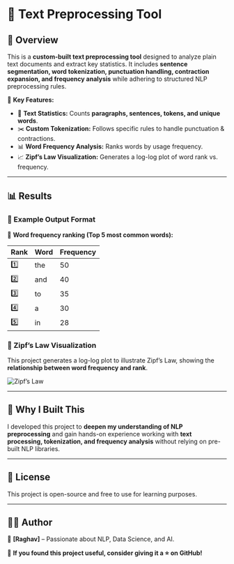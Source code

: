 # 📝 Text Preprocessing Tool  


## 🚀 Overview  
This is a **custom-built text preprocessing tool** designed to analyze plain text documents and extract key statistics. It includes **sentence segmentation, word tokenization, punctuation handling, contraction expansion, and frequency analysis** while adhering to structured NLP preprocessing rules.  

📌 **Key Features:**  
- 📄 **Text Statistics:** Counts **paragraphs, sentences, tokens, and unique words**.  
- ✂️ **Custom Tokenization:** Follows specific rules to handle punctuation & contractions.  
- 📊 **Word Frequency Analysis:** Ranks words by usage frequency.  
- 📈 **Zipf’s Law Visualization:** Generates a log-log plot of word rank vs. frequency.  

---

## 📊 Results  

### 🔹 Example Output Format  
📌 **Word frequency ranking (Top 5 most common words):**  

| Rank | Word  | Frequency |  
|------|------|------------|  
| 1️⃣  | the  | 50         |  
| 2️⃣  | and  | 40         |  
| 3️⃣  | to   | 35         |  
| 4️⃣  | a    | 30         |  
| 5️⃣  | in   | 28         |  

### 🔹 Zipf’s Law Visualization  
This project generates a log-log plot to illustrate Zipf’s Law, showing the **relationship between word frequency and rank**.  

![Zipf’s Law]([https://upload.wikimedia.org/wikipedia/commons/5/5b/Zipf_30wiki_en_labels.png](https://en.wikipedia.org/wiki/Zipf%27s_law))  

---

## 🎯 Why I Built This  
I developed this project to **deepen my understanding of NLP preprocessing** and gain hands-on experience working with **text processing, tokenization, and frequency analysis** without relying on pre-built NLP libraries.  

---

## 📜 License  
This project is open-source and free to use for learning purposes.  

---

## 👨‍💻 Author  
📌 **[Raghav]** – Passionate about NLP, Data Science, and AI.  

🌟 **If you found this project useful, consider giving it a ⭐ on GitHub!**  
